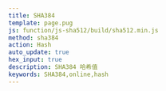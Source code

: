 ```yaml
---
title: SHA384
template: page.pug
js: function/js-sha512/build/sha512.min.js
method: sha384
action: Hash
auto_update: true
hex_input: true
description: SHA384 哈希值
keywords: SHA384,online,hash
---
```

